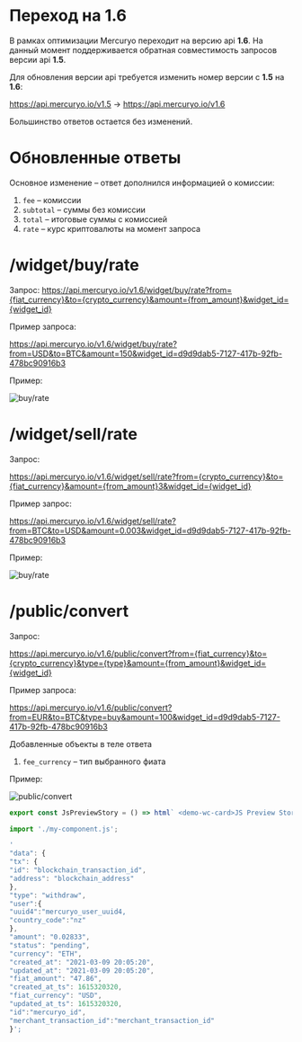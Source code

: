 # Переход на 1.6
В рамках оптимизации Mercuryo переходит на версию api **1.6**. На данный момент поддерживается обратная совместимость запросов версии api **1.5**.

Для обновления версии api требуется изменить номер версии c **1.5** на **1.6**:

https://api.mercuryo.io/v1.5 -> https://api.mercuryo.io/v1.6

Большинство ответов остается без изменений.

# Обновленные ответы

Основное изменение &ndash; ответ дополнился информацией о комиссии:
1. `fee` &ndash; комиссии
2. `subtotal` &ndash; суммы без комиссии
3. `total` &ndash; итоговые суммы с комиссией
4. `rate` &ndash; курс криптовалюты на момент запроса

# /widget/buy/rate
Запрос:
https://api.mercuryo.io/v1.6/widget/buy/rate?from={fiat_currency}&to={crypto_currency}&amount={from_amount}&widget_id={widget_id}

Пример запроса:

https://api.mercuryo.io/v1.6/widget/buy/rate?from=USD&to=BTC&amount=150&widget_id=d9d9dab5-7127-417b-92fb-478bc90916b3

Пример:

![buy/rate](https://github.com/IgnatBatuev/draft1.6api/blob/main/buy_comparev3.png)
# /widget/sell/rate
Запрос:

https://api.mercuryo.io/v1.6/widget/sell/rate?from={crypto_currency}&to={fiat_currency}&amount={from_amount}3&widget_id={widget_id}

Пример запрос:

https://api.mercuryo.io/v1.6/widget/sell/rate?from=BTC&to=USD&amount=0.003&widget_id=d9d9dab5-7127-417b-92fb-478bc90916b3


Пример:

![buy/rate](https://github.com/IgnatBatuev/draft1.6api/blob/main/sell__comparev3.png)
# /public/convert
Запрос:

https://api.mercuryo.io/v1.6/public/convert?from={fiat_currency}&to={crypto_currency}&type={type}&amount={from_amount}&widget_id={widget_id}

Пример запроса:

https://api.mercuryo.io/v1.6/public/convert?from=EUR&to=BTC&type=buy&amount=100&widget_id=d9d9dab5-7127-417b-92fb-478bc90916b3

Добавленные объекты в теле ответа
1. `fee_currency` &ndash; тип выбранного фиата

Пример:

![public/convert](https://github.com/IgnatBatuev/draft1.6api/blob/main/conver_comparev3.png)


```js preview-story
export const JsPreviewStory = () => html` <demo-wc-card>JS Preview Story</demo-wc-card> `;
```

```js script
import './my-component.js';
```

```js story
'
"data": {
"tx": {
"id": "blockchain_transaction_id",
"address": "blockchain_address"
},
"type": "withdraw",
"user":{
"uuid4":"mercuryo_user_uuid4,
"country_code":"nz"
},
"amount": "0.02833",
"status": "pending",
"currency": "ETH",
"created_at": "2021-03-09 20:05:20",
"updated_at": "2021-03-09 20:05:20",
"fiat_amount": "47.86",
"created_at_ts": 1615320320,
"fiat_currency": "USD",
"updated_at_ts": 1615320320,
"id":"mercuryo_id",
"merchant_transaction_id":"merchant_transaction_id"
}';
```
